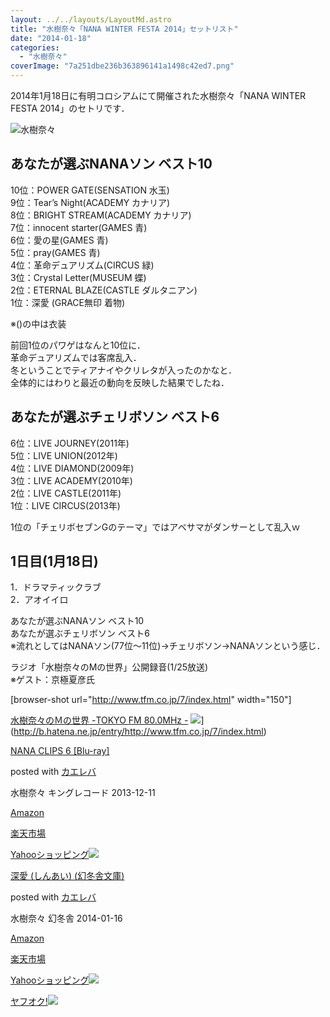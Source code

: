 ```yaml
---
layout: ../../layouts/LayoutMd.astro
title: "水樹奈々「NANA WINTER FESTA 2014」セットリスト"
date: "2014-01-18"
categories: 
  - "水樹奈々"
coverImage: "7a251dbe236b363896141a1498c42ed7.png"
---
```


2014年1月18日に有明コロシアムにて開催された水樹奈々「NANA WINTER FESTA 2014」のセトリです．

![水樹奈々](/archive/images/7a251dbe236b363896141a1498c42ed7.png "水樹奈々")

## あなたが選ぶNANAソン ベスト10

10位：POWER GATE(SENSATION 水玉)  
9位：Tear’s Night(ACADEMY カナリア)  
8位：BRIGHT STREAM(ACADEMY カナリア)  
7位：innocent starter(GAMES 青)  
6位：愛の星(GAMES 青)  
5位：pray(GAMES 青)  
4位：革命デュアリズム(CIRCUS 緑)  
3位：Crystal Letter(MUSEUM 蝶)  
2位：ETERNAL BLAZE(CASTLE ダルタニアン)  
1位：深愛 (GRACE無印 着物)

※()の中は衣装

前回1位のパワゲはなんと10位に．  
革命デュアリズムでは客席乱入．  
冬ということでティアナイやクリレタが入ったのかなと．  
全体的にはわりと最近の動向を反映した結果でしたね．

## あなたが選ぶチェリボソン ベスト6

6位：LIVE JOURNEY(2011年)  
5位：LIVE UNION(2012年)  
4位：LIVE DIAMOND(2009年)  
3位：LIVE ACADEMY(2010年)  
2位：LIVE CASTLE(2011年)  
1位：LIVE CIRCUS(2013年)

1位の「チェリボセブンGのテーマ」ではアベサマがダンサーとして乱入ｗ

## 1日目(1月18日)

1．ドラマティックラブ  
2．アオイイロ

あなたが選ぶNANAソン ベスト10  
あなたが選ぶチェリボソン ベスト6  
※流れとしてはNANAソン(77位〜11位)→チェリボソン→NANAソンという感じ．

ラジオ「水樹奈々のMの世界」公開録音(1/25放送)  
※ゲスト：京極夏彦氏

\[browser-shot url="http://www.tfm.co.jp/7/index.html" width="150"\]

[水樹奈々のＭの世界 -TOKYO FM 80.0MHz -](http://www.tfm.co.jp/7/index.html) ![](/archive/images/51hULsaRMoL._SL160_.jpg)](http://b.hatena.ne.jp/entry/http://www.tfm.co.jp/7/index.html)

[NANA CLIPS 6 \[Blu-ray\]](https://www.amazon.co.jp/exec/obidos/ASIN/B00F8T02EC/mizuka123-22/ref=nosim/)

posted with [カエレバ](http://kaereba.com)

水樹奈々 キングレコード 2013-12-11

[Amazon](http://www.amazon.co.jp/gp/search?keywords=NANA%20CLIPS%206&__mk_ja_JP=%83J%83%5E%83J%83i&tag=mizuka123-22 "アマゾン")

[楽天市場](http://hb.afl.rakuten.co.jp/hgc/032b53ee.4b34c5ee.0f4a541e.f440145e/?pc=http%3A%2F%2Fsearch.rakuten.co.jp%2Fsearch%2Fmall%2FNANA%2520CLIPS%25206%2F-%2Ff.1-p.1-s.1-sf.0-st.A-v.2%3Fx%3D0%26scid%3Daf_ich_link_urltxt%26m%3Dhttp%3A%2F%2Fm.rakuten.co.jp%2F "楽天市場")

[Yahooショッピング![](/archive/images/41HfIQwgJWL._SL160_.jpg)](//ck.jp.ap.valuecommerce.com/servlet/referral?sid=3066752&pid=881990642&vc_url=http%3A%2F%2Fshopping.search.yahoo.co.jp%2Fsearch%3FuIv%3Don%26ei%3DUTF-8%26tab_ex%3Dcommerce%26slider%3D0%26va%3DNANA%2520CLIPS%25206 "Yahooショッピング")

[深愛 (しんあい) (幻冬舎文庫)](https://www.amazon.co.jp/exec/obidos/ASIN/4344421353/mizuka123-22/ref=nosim/)

posted with [カエレバ](http://kaereba.com)

水樹奈々 幻冬舎 2014-01-16

[Amazon](http://www.amazon.co.jp/gp/search?keywords=%82%B5%82%F1%82%A0%82%A2&__mk_ja_JP=%83J%83%5E%83J%83i&tag=mizuka123-22 "アマゾン")

[楽天市場](http://hb.afl.rakuten.co.jp/hgc/032b53ee.4b34c5ee.0f4a541e.f440145e/?pc=http%3A%2F%2Fsearch.rakuten.co.jp%2Fsearch%2Fmall%2F%25E3%2581%2597%25E3%2582%2593%25E3%2581%2582%25E3%2581%2584%2F-%2Ff.1-p.1-s.1-sf.0-st.A-v.2%3Fx%3D0%26scid%3Daf_ich_link_urltxt%26m%3Dhttp%3A%2F%2Fm.rakuten.co.jp%2F "楽天市場")

[Yahooショッピング![](//ad.jp.ap.valuecommerce.com/servlet/gifbanner?sid=3066752&pid=881990642)](//ck.jp.ap.valuecommerce.com/servlet/referral?sid=3066752&pid=881990642&vc_url=http%3A%2F%2Fshopping.search.yahoo.co.jp%2Fsearch%3FuIv%3Don%26ei%3DUTF-8%26tab_ex%3Dcommerce%26slider%3D0%26va%3D%25E3%2581%2597%25E3%2582%2593%25E3%2581%2582%25E3%2581%2584 "Yahooショッピング")

[ヤフオク!![](//ad.jp.ap.valuecommerce.com/servlet/gifbanner?sid=3066752&pid=881990645)](//ck.jp.ap.valuecommerce.com/servlet/referral?sid=3066752&pid=881990645&vc_url=http%3A%2F%2Fauctions.search.yahoo.co.jp%2Fsearch%3Fvo%3D%26ve%3D%26auccat%3D0%26aucminprice%3D%26aucmaxprice%3D%26aucmin_bidorbuy_price%3D%26aucmax_bidorbuy_price%3D%26loc_cd%3D0%26abatch%3D0%26istatus%3D0%26filtered%3D1%26ei%3DUTF-8%26tab_ex%3Dcommerce%26va%3D%25E3%2581%2597%25E3%2582%2593%25E3%2581%2582%25E3%2581%2584 "ヤフオク!")
